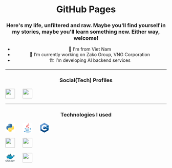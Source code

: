 <header>

<!--
  <<< Author notes: Course header >>>
  Include a 1280×640 image, course title in sentence case, and a concise description in emphasis.
  In your repository settings: enable template repository, add your 1280×640 social image, auto delete head branches.
  Add your open source license, GitHub uses MIT license.
-->

# GitHub Pages

### Here's my life, unfiltered and raw. Maybe you'll find yourself in my stories, maybe you'll learn something new. Either way, welcome!
            
            
- 🌱 I'm from Viet Nam
- 🔭 I’m currently working on Zako Group, VNG Corporation
- 🏗 I’m developing AI backend services

---

### Social(Tech) Profiles

 <p align='left'><a href="https://linkedin.com/in/https://www.linkedin.com/in/cuongnm5/" target="_blank"><img height="30" width="30" src="https://cdn.jsdelivr.net/npm/simple-icons@3.0.1/icons/linkedin.svg" /></a>&nbsp;&nbsp;&nbsp;&nbsp;&nbsp;&nbsp;<a href="https://fb.com/https://www.facebook.com/supremedodo.5/" target="_blank"><img height="30" width="30" src="https://cdn.jsdelivr.net/npm/simple-icons@3.0.1/icons/facebook.svg" /></a>&nbsp;&nbsp;&nbsp;&nbsp;&nbsp;&nbsp;</p>

---

### Technologies I used

<p align='left'><a><img height="30" width="30" src="https://raw.githubusercontent.com/devicons/devicon/master/icons/python/python-original.svg" /></a>&nbsp;&nbsp;&nbsp;&nbsp;&nbsp;&nbsp;<a><img height="30" width="30" src="https://raw.githubusercontent.com/devicons/devicon/master/icons/java/java-original.svg" /></a>&nbsp;&nbsp;&nbsp;&nbsp;&nbsp;&nbsp;<a><img height="30" width="30" src="https://raw.githubusercontent.com/devicons/devicon/master/icons/cplusplus/cplusplus-original.svg" /></a>&nbsp;&nbsp;&nbsp;&nbsp;&nbsp;&nbsp;</p>

<p align='left'><a><img height="30" width="30" src="https://www.vectorlogo.zone/logos/pytorch/pytorch-icon.svg" /></a>&nbsp;&nbsp;&nbsp;&nbsp;&nbsp;&nbsp;<a><img height="30" width="30" src="https://www.vectorlogo.zone/logos/tensorflow/tensorflow-icon.svg" /></a>&nbsp;&nbsp;&nbsp;&nbsp;&nbsp;&nbsp;</p>
<p align='left'><a><img height="30" width="30" src="https://raw.githubusercontent.com/devicons/devicon/master/icons/docker/docker-original-wordmark.svg" /></a>&nbsp;&nbsp;&nbsp;&nbsp;&nbsp;&nbsp;<a><img height="30" width="30" src="https://www.vectorlogo.zone/logos/kubernetes/kubernetes-icon.svg" /></a>&nbsp;&nbsp;&nbsp;&nbsp;&nbsp;&nbsp;</p>
